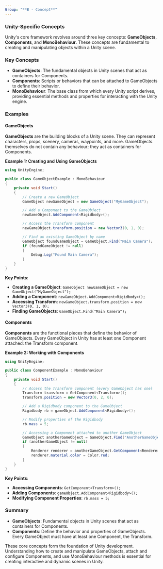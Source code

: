 ```yaml
---
Group: "**B - Concept**"
---
```


### Unity-Specific Concepts

Unity's core framework revolves around three key concepts: **GameObjects**, **Components**, and **MonoBehaviour**. These concepts are fundamental to creating and manipulating objects within a Unity scene.

### Key Concepts

-  **GameObjects**: The fundamental objects in Unity scenes that act as containers for Components.
-  **Components**: Scripts or behaviors that can be attached to GameObjects to define their behavior.
-  **MonoBehaviour**: The base class from which every Unity script derives, providing essential methods and properties for interacting with the Unity engine.

### Examples

#### GameObjects

**GameObjects** are the building blocks of a Unity scene. They can represent characters, props, scenery, cameras, waypoints, and more. GameObjects themselves do not contain any behaviour; they act as containers for Components.

**Example 1: Creating and Using GameObjects**

```csharp
using UnityEngine;

public class GameObjectExample : MonoBehaviour
{
    private void Start()
    {
        // Create a new GameObject
        GameObject newGameObject = new GameObject("MyGameObject");

        // Add a Component to the GameObject
        newGameObject.AddComponent<Rigidbody>();

        // Access the Transform component
        newGameObject.transform.position = new Vector3(0, 1, 0);

        // Find an existing GameObject by name
        GameObject foundGameObject = GameObject.Find("Main Camera");
        if (foundGameObject != null)
        {
            Debug.Log("Found Main Camera");
        }
    }
}
```

**Key Points:**
- **Creating a GameObject**: `GameObject newGameObject = new GameObject("MyGameObject");`
- **Adding a Component**: `newGameObject.AddComponent<Rigidbody>();`
- **Accessing Transform**: `newGameObject.transform.position = new Vector3(0, 1, 0);`
- **Finding GameObjects**: `GameObject.Find("Main Camera");`

#### Components

**Components** are the functional pieces that define the behavior of GameObjects. Every GameObject in Unity has at least one Component attached: the Transform component.

**Example 2: Working with Components**

```csharp
using UnityEngine;

public class ComponentExample : MonoBehaviour
{
    private void Start()
    {
        // Access the Transform component (every GameObject has one)
        Transform transform = GetComponent<Transform>();
        transform.position = new Vector3(0, 2, 0);

        // Add a Rigidbody component to the GameObject
        Rigidbody rb = gameObject.AddComponent<Rigidbody>();

        // Modify properties of the Rigidbody
        rb.mass = 5;

        // Accessing a Component attached to another GameObject
        GameObject anotherGameObject = GameObject.Find("AnotherGameObject");
        if (anotherGameObject != null)
        {
            Renderer renderer = anotherGameObject.GetComponent<Renderer>();
            renderer.material.color = Color.red;
        }
    }
}
```

**Key Points:**
- **Accessing Components**: `GetComponent<Transform>();`
- **Adding Components**: `gameObject.AddComponent<Rigidbody>();`
- **Modifying Component Properties**: `rb.mass = 5;`

### Summary

- **GameObjects**: Fundamental objects in Unity scenes that act as containers for Components.
- **Components**: Define the behavior and properties of GameObjects. Every GameObject must have at least one Component, the Transform.

These core concepts form the foundation of Unity development. Understanding how to create and manipulate GameObjects, attach and configure Components, and use MonoBehaviour methods is essential for creating interactive and dynamic scenes in Unity.